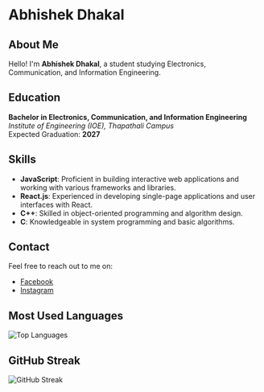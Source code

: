 # Abhishek Dhakal

## About Me
Hello! I'm **Abhishek Dhakal**, a student studying Electronics, Communication, and Information Engineering.

## Education
**Bachelor in Electronics, Communication, and Information Engineering**  
*Institute of Engineering (IOE), Thapathali Campus*  
Expected Graduation: **2027**

## Skills
- **JavaScript**: Proficient in building interactive web applications and working with various frameworks and libraries.
- **React.js**: Experienced in developing single-page applications and user interfaces with React.
- **C++**: Skilled in object-oriented programming and algorithm design.
- **C**: Knowledgeable in system programming and basic algorithms.

## Contact
Feel free to reach out to me on:
- [Facebook](https://www.facebook.com/avishekdhakal.26)
- [Instagram](https://www.instagram.com/abhishek_dhakal__/)

## Most Used Languages
![Top Languages](https://github-readme-stats.vercel.app/api/top-langs/?username=abhishekdhakal1&layout=compact)

## GitHub Streak
![GitHub Streak](https://github-readme-streak-stats.herokuapp.com/?user=abhishekdhakal1)
